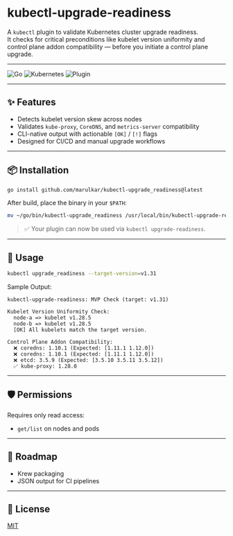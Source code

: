 # kubectl-upgrade-readiness

A `kubectl` plugin to validate Kubernetes cluster upgrade readiness.  
It checks for critical preconditions like kubelet version uniformity and control plane addon compatibility — before you initiate a control plane upgrade.

---

![Go](https://img.shields.io/badge/Go-1.21%2B-blue?logo=go)
![Kubernetes](https://img.shields.io/badge/Kubernetes-1.25%2B-326ce5?logo=kubernetes)
![Plugin](https://img.shields.io/badge/kubectl-plugin-lightgrey?logo=kubernetes)

---

## ✨ Features

- Detects kubelet version skew across nodes
- Validates `kube-proxy`, `CoreDNS`, and `metrics-server` compatibility
- CLI-native output with actionable `[OK]` / `[!]` flags
- Designed for CI/CD and manual upgrade workflows

---

## 📦 Installation

```bash
go install github.com/marulkar/kubectl-upgrade_readiness@latest
````

After build, place the binary in your `$PATH`:

```bash
mv ~/go/bin/kubectl-upgrade_readiness /usr/local/bin/kubectl-upgrade-readiness
```

> ✅ Your plugin can now be used via `kubectl upgrade-readiness`.

---

## 🚀 Usage

```bash
kubectl upgrade_readiness --target-version=v1.31
```

Sample Output:

```
kubectl-upgrade-readiness: MVP Check (target: v1.31)

Kubelet Version Uniformity Check:
  node-a => kubelet v1.28.5
  node-b => kubelet v1.28.5
  [OK] All kubelets match the target version.

Control Plane Addon Compatibility:
  ❌ coredns: 1.10.1 (Expected: [1.11.1 1.12.0])
  ❌ coredns: 1.10.1 (Expected: [1.11.1 1.12.0])
  ❌ etcd: 3.5.9 (Expected: [3.5.10 3.5.11 3.5.12])
  ✅ kube-proxy: 1.28.0
```

---

## 🛡️ Permissions

Requires only read access:

* `get/list` on nodes and pods

---

## 🧭 Roadmap

* Krew packaging
* JSON output for CI pipelines

---

## 📄 License

[MIT](./LICENSE)
